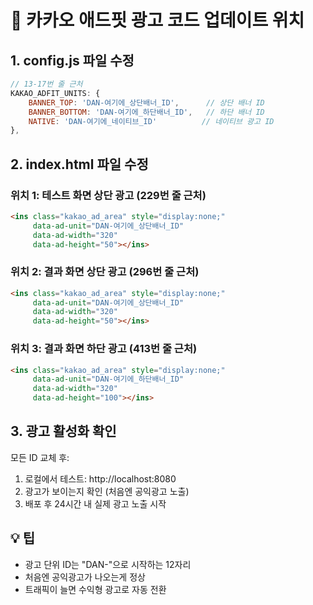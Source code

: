 # 🎯 카카오 애드핏 광고 코드 업데이트 위치

## 1. config.js 파일 수정
```javascript
// 13-17번 줄 근처
KAKAO_ADFIT_UNITS: {
    BANNER_TOP: 'DAN-여기에_상단배너_ID',      // 상단 배너 ID
    BANNER_BOTTOM: 'DAN-여기에_하단배너_ID',   // 하단 배너 ID  
    NATIVE: 'DAN-여기에_네이티브_ID'          // 네이티브 광고 ID
},
```

## 2. index.html 파일 수정

### 위치 1: 테스트 화면 상단 광고 (229번 줄 근처)
```html
<ins class="kakao_ad_area" style="display:none;"
     data-ad-unit="DAN-여기에_상단배너_ID"
     data-ad-width="320"
     data-ad-height="50"></ins>
```

### 위치 2: 결과 화면 상단 광고 (296번 줄 근처)
```html
<ins class="kakao_ad_area" style="display:none;" 
     data-ad-unit="DAN-여기에_상단배너_ID" 
     data-ad-width="320" 
     data-ad-height="50"></ins>
```

### 위치 3: 결과 화면 하단 광고 (413번 줄 근처)
```html
<ins class="kakao_ad_area" style="display:none;"
     data-ad-unit="DAN-여기에_하단배너_ID"
     data-ad-width="320"
     data-ad-height="100"></ins>
```

## 3. 광고 활성화 확인

모든 ID 교체 후:
1. 로컬에서 테스트: http://localhost:8080
2. 광고가 보이는지 확인 (처음엔 공익광고 노출)
3. 배포 후 24시간 내 실제 광고 노출 시작

## 💡 팁
- 광고 단위 ID는 "DAN-"으로 시작하는 12자리
- 처음엔 공익광고가 나오는게 정상
- 트래픽이 늘면 수익형 광고로 자동 전환